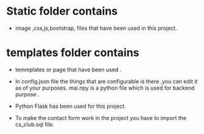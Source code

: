 # Static folder contains
- image ,css,js,bootstrap, files that have been used in this project.
# templates folder contains
- temmplates or page that have been used .

- In config.json file the things that are configurable is there ,you can edit it as of your purposes.
mai.npy is a python file which is used for backend purpose .
- Python Flask has been used for this project.
- To make the contact form work in the project you have to import the cs_club.sql file.


